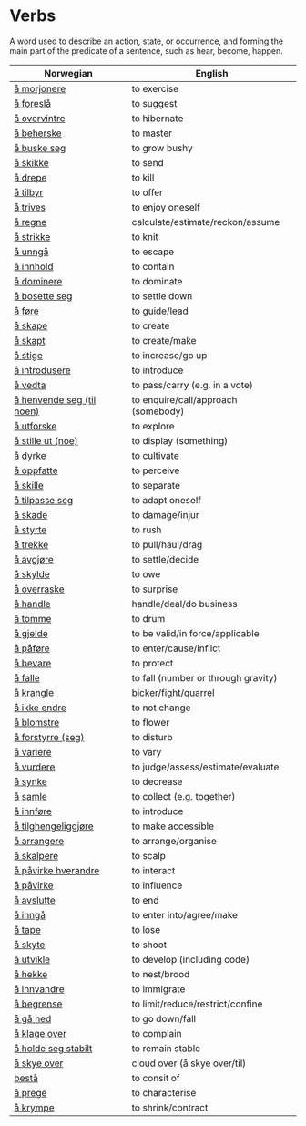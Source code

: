 # Verbs

A word used to describe an action, state, or occurrence, and forming the main part of the predicate of a sentence, such as hear, become, happen.

| Norwegian | English |
| --- | --- |
| [å morjonere](https://www.ordnett.no/search?language=no&phrase=å%20morjonere) | to exercise |
| [å foreslå](https://www.ordnett.no/search?language=no&phrase=å%20foreslå) | to suggest |
| [å overvintre](https://www.ordnett.no/search?language=no&phrase=å%20overvintre) | to hibernate |
| [å beherske](https://www.ordnett.no/search?language=no&phrase=å%20beherske) | to master |
| [å buske seg](https://www.ordnett.no/search?language=no&phrase=å%20buske%20seg) | to grow bushy |
| [å skikke](https://www.ordnett.no/search?language=no&phrase=å%20skikke) | to send |
| [å drepe](https://www.ordnett.no/search?language=no&phrase=å%20drepe) | to kill |
| [å tilbyr](https://www.ordnett.no/search?language=no&phrase=å%20tilbyr) | to offer |
| [å trives](https://www.ordnett.no/search?language=no&phrase=å%20trives) | to enjoy oneself |
| [å regne](https://www.ordnett.no/search?language=no&phrase=å%20regne) | calculate/estimate/reckon/assume |
| [å strikke](https://www.ordnett.no/search?language=no&phrase=å%20strikke) | to knit |
| [å unngå](https://www.ordnett.no/search?language=no&phrase=å%20unngå) | to escape |
| [å innhold](https://www.ordnett.no/search?language=no&phrase=å%20innhold) | to contain |
| [å dominere](https://www.ordnett.no/search?language=no&phrase=å%20dominere) | to dominate |
| [å bosette seg](https://www.ordnett.no/search?language=no&phrase=å%20bosette%20seg) | to settle down |
| [å føre](https://www.ordnett.no/search?language=no&phrase=å%20føre) | to guide/lead |
| [å skape](https://www.ordnett.no/search?language=no&phrase=å%20skape) | to create |
| [å skapt](https://www.ordnett.no/search?language=no&phrase=å%20skapt) | to create/make |
| [å stige](https://www.ordnett.no/search?language=no&phrase=å%20stige) | to increase/go up |
| [å introdusere](https://www.ordnett.no/search?language=no&phrase=å%20introdusere) | to introduce |
| [å vedta](https://www.ordnett.no/search?language=no&phrase=å%20vedta) | to pass/carry (e.g. in a vote) |
| [å henvende seg (til noen)](https://www.ordnett.no/search?language=no&phrase=å%20henvende%20seg%20(til%20noen)) | to enquire/call/approach (somebody) |
| [å utforske](https://www.ordnett.no/search?language=no&phrase=å%20utforske) | to explore |
| [å stille ut (noe)](https://www.ordnett.no/search?language=no&phrase=å%20stille%20ut%20(noe)) | to display (something) |
| [å dyrke](https://www.ordnett.no/search?language=no&phrase=å%20dyrke) | to cultivate |
| [å oppfatte](https://www.ordnett.no/search?language=no&phrase=å%20oppfatte) | to perceive |
| [å skille](https://www.ordnett.no/search?language=no&phrase=å%20skille) | to separate |
| [å tilpasse seg](https://www.ordnett.no/search?language=no&phrase=å%20tilpasse%20seg) | to adapt oneself |
| [å skade](https://www.ordnett.no/search?language=no&phrase=å%20skade) | to damage/injur |
| [å styrte](https://www.ordnett.no/search?language=no&phrase=å%20styrte) | to rush |
| [å trekke](https://www.ordnett.no/search?language=no&phrase=å%20trekke) | to pull/haul/drag |
| [å avgjøre](https://www.ordnett.no/search?language=no&phrase=å%20avgjøre) | to settle/decide |
| [å skylde](https://www.ordnett.no/search?language=no&phrase=å%20skylde) | to owe |
| [å overraske](https://www.ordnett.no/search?language=no&phrase=å%20overraske) | to surprise |
| [å handle](https://www.ordnett.no/search?language=no&phrase=å%20handle) | handle/deal/do business |
| [å tomme](https://www.ordnett.no/search?language=no&phrase=å%20tomme) | to drum |
| [å gjelde](https://www.ordnett.no/search?language=no&phrase=å%20gjelde) | to be valid/in force/applicable |
| [å påføre](https://www.ordnett.no/search?language=no&phrase=å%20påføre) | to enter/cause/inflict |
| [å bevare](https://www.ordnett.no/search?language=no&phrase=å%20bevare) | to protect |
| [å falle](https://www.ordnett.no/search?language=no&phrase=å%20falle) | to fall (number or through gravity) |
| [å krangle](https://www.ordnett.no/search?language=no&phrase=å%20krangle) | bicker/fight/quarrel |
| [å ikke endre](https://www.ordnett.no/search?language=no&phrase=å%20ikke%20endre) | to not change |
| [å blomstre](https://www.ordnett.no/search?language=no&phrase=å%20blomstre) | to flower |
| [å forstyrre (seg)](https://www.ordnett.no/search?language=no&phrase=å%20forstyrre%20(seg)) | to disturb |
| [å variere](https://www.ordnett.no/search?language=no&phrase=å%20variere) | to vary |
| [å vurdere](https://www.ordnett.no/search?language=no&phrase=å%20vurdere) | to judge/assess/estimate/evaluate |
| [å synke](https://www.ordnett.no/search?language=no&phrase=å%20synke) | to decrease |
| [å samle](https://www.ordnett.no/search?language=no&phrase=å%20samle) | to collect (e.g. together) |
| [å innføre](https://www.ordnett.no/search?language=no&phrase=å%20innføre) | to introduce |
| [å tilghengeliggjøre](https://www.ordnett.no/search?language=no&phrase=å%20tilghengeliggjøre) | to make accessible |
| [å arrangere](https://www.ordnett.no/search?language=no&phrase=å%20arrangere) | to arrange/organise |
| [å skalpere](https://www.ordnett.no/search?language=no&phrase=å%20skalpere) | to scalp |
| [å påvirke hverandre](https://www.ordnett.no/search?language=no&phrase=å%20påvirke%20hverandre) | to interact |
| [å påvirke](https://www.ordnett.no/search?language=no&phrase=å%20påvirke) | to influence |
| [å avslutte](https://www.ordnett.no/search?language=no&phrase=å%20avslutte) | to end |
| [å inngå](https://www.ordnett.no/search?language=no&phrase=å%20inngå) | to enter into/agree/make |
| [å tape](https://www.ordnett.no/search?language=no&phrase=å%20tape) | to lose |
| [å skyte](https://www.ordnett.no/search?language=no&phrase=å%20skyte) | to shoot |
| [å utvikle](https://www.ordnett.no/search?language=no&phrase=å%20utvikle) | to develop (including code) |
| [å hekke](https://www.ordnett.no/search?language=no&phrase=å%20hekke) | to nest/brood |
| [å innvandre](https://www.ordnett.no/search?language=no&phrase=å%20innvandre) | to immigrate |
| [å begrense](https://www.ordnett.no/search?language=no&phrase=å%20begrense) | to limit/reduce/restrict/confine |
| [å gå ned](https://www.ordnett.no/search?language=no&phrase=å%20gå%20ned) | to go down/fall |
| [å klage over](https://www.ordnett.no/search?language=no&phrase=å%20klage%20over) | to complain |
| [å holde seg stabilt](https://www.ordnett.no/search?language=no&phrase=å%20holde%20seg%20stabilt) | to remain stable |
| [å skye over](https://www.ordnett.no/search?language=no&phrase=å%20skye%20over) | cloud over (å skye over/til) |
| [bestå](https://www.ordnett.no/search?language=no&phrase=bestå) | to consit of |
| [å prege](https://www.ordnett.no/search?language=no&phrase=å%20prege) | to characterise |
| [å krympe](https://www.ordnett.no/search?language=no&phrase=å%20krympe) | to shrink/contract |

